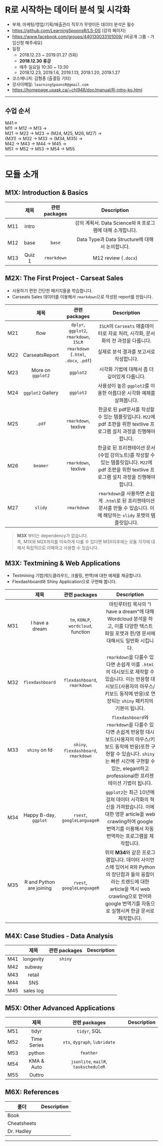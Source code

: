 # R로 시작하는 데이터 분석 및 시각화    

+ 부제: 마케팅/영업/기획/매출관리 직무가 무엇이든 데이터 분석은 필수    
+ https://github.com/LearningSpoonsR/LS-DS (강의 페이지) 
+ https://www.facebook.com/groups/440130033101009/ (비공개 그룹 - 가입신청 해주세요)
+ 일정    
  + 2018.12.23 ~ 2019.01.27 (5회)     
  + **2018.12.30 휴강**     
  + 매주 일요일 10:30 ~ 13:30  
  + 2018.12.23, 2019.1.6, 2019.1.13, 2019.1.20, 2019.1.27   
+ 코스매니저: 김형종 (출결등 기타)  
+ 강사이메일: `learningSpoonsR@gmail.com`  
+ https://homepage.usask.ca/~chl948/doc/manual/R-intro-ko.html

***   

## 수업 순서  
M41->  
M11 -> M12 -> M13 ->    
M21 -> M22 -> M23 -> (M24, M25, M26, M27) ->    
(M31) -> M32 -> M33 -> (M34, M35) ->   
M42 -> M43 -> M44 -> M45 ->  
M51 -> M52 -> M53 -> M54 -> M55    

***  

# 모듈 소개  

## M1X: Introduction & Basics    
  
|     | 제목    | 관련 packages | Description |      
| ----|:-------:|:------:|:-----------:|    
| M11 | intro   |             | 강의 계획서. Data Science와 R 프로그램에 대해 소개합니다. |  
| M12 | base    | `base`      | Data Type과 Data Structure에 대해서 논의합니다. |  
| M13 | Quiz 1  | `rmarkdown` | M12 review (`.docx`) |  
  
## M2X: The First Project - Carseat Sales    

+ 사용하기 편한 간단한 패키지들을 학습합니다. 
+ Carseats Sales 데이터를 이용해서 `rmarkdown`으로 작성된 report를 만듭니다.

|     | 제목    | 관련 packages | Description |      
| ----|:-------:|:------:|:-----------:|    
| M21 | flow    | `dplyr`, `ggplot2`, `rmarkdown`, `ISLR` | `ISLR`의 `Carseats` 매출데이터로 자료 처리, 시각화, 문서화의 전 과정을 다룹니다. |  
| M22 | CarseatsReport | `rmarkdown` (`.html`, `.docx`, `.pdf`) | 실제로 분석 결과를 보고서로 작성합니다. |  
| M23 | More on `ggplot2` | `ggplot2` | 시각화 기법에 대해서 좀 더 깊이있게 다룹니다. |  
| M24 | `ggplot2` Gallery | `ggplot2` | 사용성이 높은 `ggplot2`를 이용한 아름다운 시각화 예제를 살펴봅니다. |
| M25 | `.pdf` | `rmarkdown`, texlive | 한글로 된 pdf문서를 작성할 수 있는 템플릿입니다. `M22`에 pdf 조판을 위한 textlive 프로그램 설치 과정을 진행해야 합니다. |
| M26 | `beamer` | `rmarkdown`, texlive | 한글로 된 프리젠테이션 문서(수업 강의노트)를 작성할 수 있는 템플릿입니다. `M22`에 pdf 조판을 위한 textlive 프로그램 설치 과정을 진행해야 합니다. |
| M27 | `slidy` | `rmarkdown` | `rmarkdown`을 사용하면 손쉽게 `.html`로 된 프리젠테이션 문서를 만들 수 있습니다. 이에 해당하는 `slidy` 포맷의 템플릿입니다. |   

> **M3X** 부터는 dependency가 없습니다.  
> 즉, M1X와 M2X까지를 익숙하게 다룰 수 있다면 M3X이후에는 모듈 각각에 대해서 독립적으로 이해하고 사용할 수 있습니다.  

## M3X: Textmining & Web Applications  

+ Textmining 기법(워드클라우드, 크롤링, 번역)에 대한 예제를 제공합니다.  
+ Flexdashboard와 Shiny Application으로 구현해 봅니다.  

|     | 제목    | 관련 packages | Description |      
| ----|:-------:|:------:|:-----------:|    
| M31 | I have a dream  | `tm`, `KONLP`, `wordcloud`, function | 마틴루터킹 목사의 "I have a dream"에 대해 Wordcloud 분석을 하고, 이를 다양한 텍스트 파일 포맷과 한/영 문서에 대해서도 일반화 시킵니다. |  
| M32 | `flexdashboard` | `flexdashboard`, `rmarkdown` | `rmarkdown`을 다룰수 있다면 손쉽게 이를 `.html`의 대시보드로 제작할 수 있습니다. 이는 반응형 대시보드(사용자의 마우스/키보드 동작에 반응)로 연장되는 `shiny` 패키지의 기본이 됩니다. |    
| M33 | `shiny` on fd | `shiny`, `flexdashboard`, `rmarkdown` | `flexdashboard`와 `rmarkdown`을 다룰수 있다면 손쉽게 반응형 대시보드(사용자의 마우스/키보드 동작에 반응)또한 구현할 수 있습니다. `shiny`는 빠른 시간에 구현할 수 있는, elegant하고 professional한 프리젠테이션 기법이 됩니다. |  
| M34 | Happy B-day, `ggplot` | `rvest`, `googleLanguageR` | `ggplot2`는 최근 10년에 걸쳐 데이터 시각화의 혁신을 가져왔습니다. 이에대한 영문 article을 web crawling하여 google 번역기를 이용해서 자동번역하는 프로그램을 제작합니다. |  
| M35 | R and Python are joining | `rvest`, `googleLanguageR` | 위의 **M34**와 같은 프로그램입니다. 데이터 사이언스에 있어서 R와 Python의 장단점과 둘의 융합이라는 트렌드에 대한 article을 역시 web crawling으로 얻어와 google 번역기를 자동으로 실행시켜 한글 문서로 제작합니다. |  

## M4X: Case Studies - Data Analysis  

|     | 제목    | 관련 packages | Description |      
| ----|:-------:|:------:|:-----------:|    
| M41 | longevity | `shiny` |  |    
| M42 | subway    |   |  |    
| M43 | retail    |   |  |  
| M44 | SNS       |   |  |  
| M45 | sales log |   |  |  

## M5X: Other Advanced Applications  

|     | 제목    | 관련 packages | Description |          
| ----|:-------:|:------:|:-----------:|        
| M51 | tidyr       | `tidyr`, SQL     |  |        
| M52 | Time Series | `xts`, `dygraph`, `lubridate` |  |      
| M53 | python      | `feather`        |  |    
| M54 | KMA & Auto  | `jsonlite`, `mailR`, `taskscheduleR`|  |  
| M55 | Outtro      |   |   |  

## M6X: References  

| 폴더 | Description |           
| ---- |:-----------:|          
| Book        |   |          
| Cheatsheets |   |        
| Dr. Hadley  |   |  

---------------------------------------------------------------------




